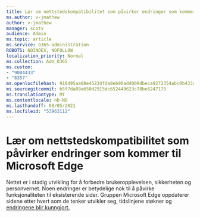 ```yaml
---
title: Lær om nettstedskompatibilitet som påvirker endringer som kommer til Microsoft Edge
ms.author: v-jmathew
author: v-jmathew
manager: scotv
audience: Admin
ms.topic: article
ms.service: o365-administration
ROBOTS: NOINDEX, NOFOLLOW
localization_priority: Normal
ms.collection: Adm_O365
ms.custom:
- "9004433"
- "8357"
ms.openlocfilehash: 910d95aa08e45224fda8eb90ad4009dbeca9272354abc0b433a63e4566810f64
ms.sourcegitcommit: b5f7da89a650d2915dc652449623c78be6247175
ms.translationtype: MT
ms.contentlocale: nb-NO
ms.lasthandoff: 08/05/2021
ms.locfileid: "53963112"
---
```

# <a name="learn-about-site-compatibility-affecting-changes-coming-to-microsoft-edge"></a>Lær om nettstedskompatibilitet som påvirker endringer som kommer til Microsoft Edge

Nettet er i stadig utvikling for å forbedre brukeropplevelsen, sikkerheten og personvernet. Noen endringer er betydelige nok til å påvirke funksjonaliteten til eksisterende sider. Gruppen Microsoft Edge oppdaterer sidene etter hvert som de tenker utvikler seg, tidslinjene støkner og [endringene blir kunngjort.](https://go.microsoft.com/fwlink/?linkid=2135534)
